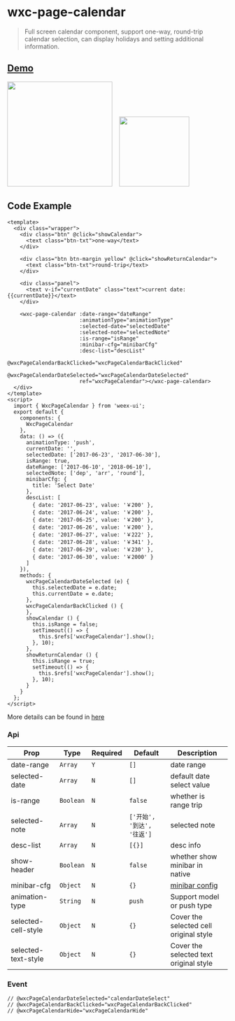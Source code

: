 # wxc-page-calendar 

> Full screen calendar component, support one-way, round-trip calendar selection, can display holidays and setting additional information.

## [Demo](https://h5.m.taobao.com/trip/wxc-page-calendar/index.html?_wx_tpl=https%3A%2F%2Fh5.m.taobao.com%2Ftrip%2Fwxc-page-calendar%2Fdemo%2Findex.native-min.js)
<img src="https://gw.alipayobjects.com/zos/rmsportal/adMndOsBWDDRjlFuWuHx.gif" width="240"/>&nbsp;&nbsp;&nbsp;&nbsp;<img src="https://img.alicdn.com/tfs/TB1jQLWSpXXXXaFXVXXXXXXXXXX-200-200.png" width="160"/>


## Code Example

```vue           
<template>
  <div class="wrapper">
    <div class="btn" @click="showCalendar">
      <text class="btn-txt">one-way</text>
    </div>

    <div class="btn btn-margin yellow" @click="showReturnCalendar">
      <text class="btn-txt">round-trip</text>
    </div>

    <div class="panel">
      <text v-if="currentDate" class="text">current date: {{currentDate}}</text>
    </div>

    <wxc-page-calendar :date-range="dateRange"
                       :animationType="animationType"
                       :selected-date="selectedDate"
                       :selected-note="selectedNote"
                       :is-range="isRange"
                       :minibar-cfg="minibarCfg"
                       :desc-list="descList"
                       @wxcPageCalendarBackClicked="wxcPageCalendarBackClicked"
                       @wxcPageCalendarDateSelected="wxcPageCalendarDateSelected"
                       ref="wxcPageCalendar"></wxc-page-calendar>
  </div>
</template>
<script>
  import { WxcPageCalendar } from 'weex-ui';
  export default {
    components: {
      WxcPageCalendar
    },
    data: () => ({
      animationType: 'push',
      currentDate: '',
      selectedDate: ['2017-06-23', '2017-06-30'],
      isRange: true,
      dateRange: ['2017-06-10', '2018-06-10'],
      selectedNote: ['dep', 'arr', 'round'],
      minibarCfg: {
        title: 'Select Date'
      },
      descList: [
        { date: '2017-06-23', value: '￥200' },
        { date: '2017-06-24', value: '￥200' },
        { date: '2017-06-25', value: '￥200' },
        { date: '2017-06-26', value: '￥200' },
        { date: '2017-06-27', value: '￥222' },
        { date: '2017-06-28', value: '￥341' },
        { date: '2017-06-29', value: '￥230' },
        { date: '2017-06-30', value: '￥2000' }
      ]
    }),
    methods: {
      wxcPageCalendarDateSelected (e) {
        this.selectedDate = e.date;
        this.currentDate = e.date;
      },
      wxcPageCalendarBackClicked () {
      },
      showCalendar () {
        this.isRange = false;
        setTimeout(() => {
          this.$refs['wxcPageCalendar'].show();
        }, 10);
      },
      showReturnCalendar () {
        this.isRange = true;
        setTimeout(() => {
          this.$refs['wxcPageCalendar'].show();
        }, 10);
      }
    }
  };
</script>

```

More details can be found in [here](https://github.com/alibaba/weex-ui/blob/master/example/page-calendar/index.vue)


### Api

| Prop | Type | Required | Default | Description |
|-------------|------------|--------|-----|-----|
| date-range | `Array` |`Y`| `[]` | date range |
| selected-date | `Array` |`N`| `[]` | default date select value |
| is-range | `Boolean` |`N`| `false` | whether is range trip  |
| selected-note | `Array` |`N`| `['开始', '到达', '往返']` | selected note |
| desc-list | `Array` |`N`| `[{}]` | desc info |
| show-header | `Boolean` |`N`| `false` | whether show minibar in native |
| minibar-cfg | `Object` |`N`| `{}` | [minibar config](https://github.com/alibaba/weex-ui/blob/master/packages/wxc-page-calendar/index.vue#L65)|
| animation-type | `String` | `N` | `push` | Support model or push type|
| selected-cell-style | `Object` | `N` | `{}` |Cover the selected cell original style|
| selected-text-style | `Object` | `N` | `{}` |Cover the selected text original style|
### Event

```
// @wxcPageCalendarDateSelected="calendarDateSelect"  
// @wxcPageCalendarBackClicked="wxcPageCalendarBackClicked"  
// @wxcPageCalendarHide="wxcPageCalendarHide"
```

